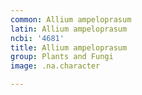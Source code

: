 ```yaml
---
common: Allium ampeloprasum
latin: Allium ampeloprasum
ncbi: '4681'
title: Allium ampeloprasum
group: Plants and Fungi
image: .na.character

---
```

